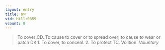 ```yaml
---
layout: entry
title: སྒབ་
vid: Hill:0359
vcount: 0
---
```

> To cover CD\. To cause to cover or to spread over; to cause to wear or patch DK\.1\. To cover, to conceal\. 2\. To protect TC\.
> Volition: _Voluntary_



